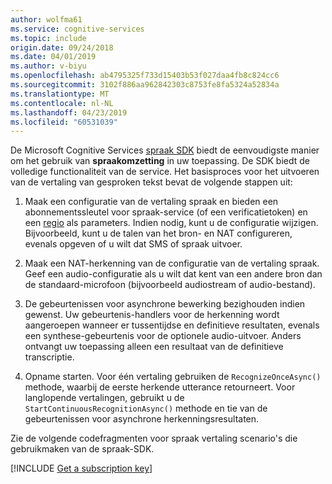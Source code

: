 ```yaml
---
author: wolfma61
ms.service: cognitive-services
ms.topic: include
origin.date: 09/24/2018
ms.date: 04/01/2019
ms.author: v-biyu
ms.openlocfilehash: ab4795325f733d15403b53f027daa4fb8c824cc6
ms.sourcegitcommit: 3102f886aa962842303c8753fe8fa5324a52834a
ms.translationtype: MT
ms.contentlocale: nl-NL
ms.lasthandoff: 04/23/2019
ms.locfileid: "60531039"
---
```

<!-- N.B. no header, language-agnostic -->

De Microsoft Cognitive Services [spraak SDK](~/articles/cognitive-services/speech-service/speech-sdk.md) biedt de eenvoudigste manier om het gebruik van **spraakomzetting** in uw toepassing.
De SDK biedt de volledige functionaliteit van de service. Het basisproces voor het uitvoeren van de vertaling van gesproken tekst bevat de volgende stappen uit:

1. Maak een configuratie van de vertaling spraak en bieden een abonnementssleutel voor spraak-service (of een verificatietoken) en een [regio](~/articles/cognitive-services/speech-service/regions.md) als parameters. Indien nodig, kunt u de configuratie wijzigen. Bijvoorbeeld, kunt u de talen van het bron- en NAT configureren, evenals opgeven of u wilt dat SMS of spraak uitvoer.

1. Maak een NAT-herkenning van de configuratie van de vertaling spraak. Geef een audio-configuratie als u wilt dat kent van een andere bron dan de standaard-microfoon (bijvoorbeeld audiostream of audio-bestand).

1. De gebeurtenissen voor asynchrone bewerking bezighouden indien gewenst. Uw gebeurtenis-handlers voor de herkenning wordt aangeroepen wanneer er tussentijdse en definitieve resultaten, evenals een synthese-gebeurtenis voor de optionele audio-uitvoer. Anders ontvangt uw toepassing alleen een resultaat van de definitieve transcriptie.

1. Opname starten. Voor één vertaling gebruiken de `RecognizeOnceAsync()` methode, waarbij de eerste herkende utterance retourneert. Voor langlopende vertalingen, gebruikt u de `StartContinuousRecognitionAsync()` methode en tie van de gebeurtenissen voor asynchrone herkenningsresultaten.

Zie de volgende codefragmenten voor spraak vertaling scenario's die gebruikmaken van de spraak-SDK.

[!INCLUDE [Get a subscription key](cognitive-services-speech-service-get-subscription-key.md)]
